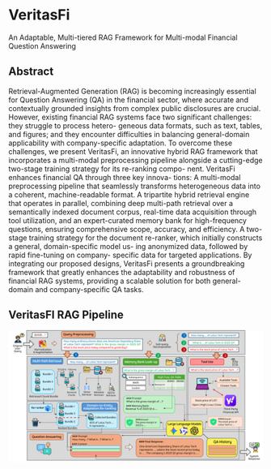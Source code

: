 # VeritasFi
An Adaptable, Multi-tiered RAG Framework for Multi-modal Financial Question Answering

## Abstract
Retrieval-Augmented Generation (RAG) is becoming increasingly
essential for Question Answering (QA) in the financial sector, where
accurate and contextually grounded insights from complex public
disclosures are crucial. However, existing financial RAG systems
face two significant challenges:  they struggle to process hetero-
geneous data formats, such as text, tables, and figures; and  they
encounter difficulties in balancing general-domain applicability
with company-specific adaptation. To overcome these challenges,
we present VeritasFi, an innovative hybrid RAG framework that
incorporates a multi-modal preprocessing pipeline alongside a
cutting-edge two-stage training strategy for its re-ranking compo-
nent. VeritasFi enhances financial QA through three key innova-
tions:  A multi-modal preprocessing pipeline that seamlessly
transforms heterogeneous data into a coherent, machine-readable
format. A tripartite hybrid retrieval engine that operates in
parallel, combining deep multi-path retrieval over a semantically
indexed document corpus, real-time data acquisition through tool
utilization, and an expert-curated memory bank for high-frequency
questions, ensuring comprehensive scope, accuracy, and efficiency.
 A two-stage training strategy for the document re-ranker,
which initially constructs a general, domain-specific model us-
ing anonymized data, followed by rapid fine-tuning on company-
specific data for targeted applications. By integrating our proposed
designs, VeritasFi presents a groundbreaking framework that
greatly enhances the adaptability and robustness of financial RAG
systems, providing a scalable solution for both general-domain and
company-specific QA tasks.

## VeritasFI RAG Pipeline
![](assets/complete_ppl_v4.png)

[](https://pic1.imgdb.cn/item/68e632fbc5157e1a885cfba0.png)
